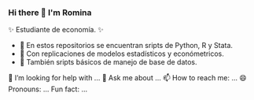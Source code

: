 ### Hi there 👋 I'm Romina 

✨ Estudiante de economía.  ✨

- 🔭 En estos repositorios se encuentran sripts de Python, R y Stata.
- 🌱 Con replicaciones de modelos estadísticos y económetricos. 
- 👯 También sripts básicos de manejo de base de datos.


🤔 I’m looking for help with ...
💬 Ask me about ...
📫 How to reach me: ...
😄 Pronouns: ...
 Fun fact: ...

